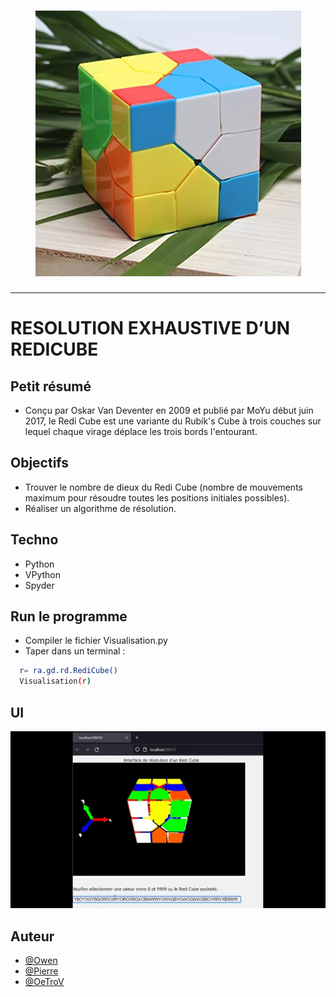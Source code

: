 <h1 align="center">
  <img src="./Assets/pictures/header.jpg" alt="Redicube" />
</h1>

---

# RESOLUTION EXHAUSTIVE D’UN REDICUBE

## Petit résumé

- Conçu par Oskar Van Deventer en 2009 et publié par MoYu début juin 2017, le Redi Cube est une variante du Rubik's Cube à trois couches sur lequel chaque virage déplace les trois bords l'entourant.

## Objectifs

- Trouver le nombre de dieux du Redi Cube (nombre de mouvements maximum pour résoudre toutes les positions initiales possibles).
- Réaliser un algorithme de résolution.

## Techno

- Python
- VPython
- Spyder

## Run le programme
- Compiler le fichier Visualisation.py
- Taper dans un terminal :
```bash
  r= ra.gd.rd.RediCube()
  Visualisation(r)
```
## UI
<img src="./Assets/pictures/demo.gif" alt="Redicube" />

## Auteur

- [@Owen](https://github.com/owen974)
- [@Pierre](https://github.com/Pierre-Portfolio)
- [@OeTroV](https://github.com/OeTroV)
